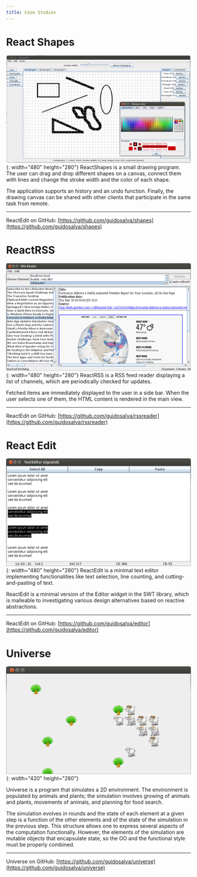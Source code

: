 ```yaml
---
title: Case Studies
---
```

# React Shapes

![Shapes](./images/shapes.png){: width="480" height="280"}
ReactShapes is a small
drawing program. The user can drag and drop
different shapes on a canvas, connect them with
lines and change the stroke width and the color of
each shape.

The application supports an history and an undo
function. Finally, the drawing canvas can be shared with
other clients that participate in the same task from
remote.

---
ReactEdit on GitHub:
[https://github.com/guidosalva/shapes](https://github.com/guidosalva/shapes)

# ReactRSS

![RSS Reader](./images/rssreader.png){: width="480" height="280"}
ReactRSS is a RSS feed
reader displaying a list of channels, which are
periodically checked for updates.

Fetched items are immediately displayed to the user in a
side bar. When the user selects one of them, the HTML
content is rendered in the main view.

---
ReactEdit on GitHub:
[https://github.com/guidosalva/rssreader](https://github.com/guidosalva/rssreader)

# React Edit
![Editor](./images/editor.png){: width="480" height="280"}
ReactEdit is a minimal text editor implementing
functionalities like text selection, line counting, and
cutting-and-pasting of text.

ReactEdit is a minimal version of the Editor widget in the
SWT library, which is malleable to investigating various
design alternatives based on reactive abstractions.

---
ReactEdit on GitHub:
[https://github.com/guidosalva/editor](https://github.com/guidosalva/editor)

# Universe

![Universe](./images/universe.png){: width="420" height="280"}

Universe is a program that simulates a 2D
environment. The environment is populated by animals and plants; the
simulation involves growing of animals and plants, movements of
animals, and planning for food search.

The simulation evolves in rounds and the state of each
element at a given step is a function of the other
elements and of the state of the simulation in the
previous step. This structure allows one to express
several aspects of the computation functionally. However,
the elements of the simulation are mutable objects that
encapsulate state, so the OO and the functional style must
be properly combined.

---
Universe on GitHub:
[https://github.com/guidosalva/universe](https://github.com/guidosalva/universe)
